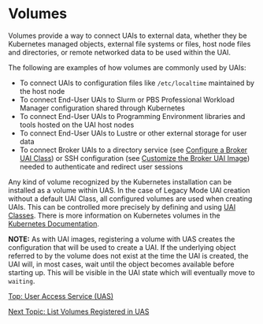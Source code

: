 # Volumes

Volumes provide a way to connect UAIs to external data, whether they be Kubernetes managed objects, external file systems or files, host node files and directories, or remote networked data to be used within the UAI.

The following are examples of how volumes are commonly used by UAIs:

* To connect UAIs to configuration files like `/etc/localtime` maintained by the host node
* To connect End-User UAIs to Slurm or PBS Professional Workload Manager configuration shared through Kubernetes
* To connect End-User UAIs to Programming Environment libraries and tools hosted on the UAI host nodes
* To connect End-User UAIs to Lustre or other external storage for user data
* To connect Broker UAIs to a directory service (see [Configure a Broker UAI Class](Configure_a_Broker_UAI_Class.md)) or SSH configuration (see [Customize the Broker UAI Image](Customize_the_Broker_UAI_Image.md)) needed to authenticate and redirect user sessions

Any kind of volume recognized by the Kubernetes installation can be installed as a volume within UAS. In the case of Legacy Mode UAI creation without a default UAI Class, all configured volumes are used when creating UAIs.
This can be controlled more precisely by defining and using [UAI Classes](UAI_Classes.md). There is more information on Kubernetes volumes in the [Kubernetes Documentation](https://kubernetes.io/docs/concepts/storage/volumes).

**NOTE:** As with UAI images, registering a volume with UAS creates the configuration that will be used to create a UAI. If the underlying object referred to by the volume does not exist at the time the UAI is created,
the UAI will, in most cases, wait until the object becomes available before starting up. This will be visible in the UAI state which will eventually move to `waiting`.

[Top: User Access Service (UAS)](index.md)

[Next Topic: List Volumes Registered in UAS](List_Volumes_Registered_in_UAS.md)

